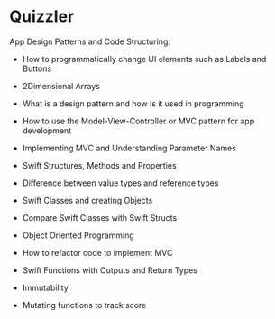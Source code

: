 # Quizzler

App Design Patterns and Code Structuring:

* How to programmatically change UI elements such as Labels and Buttons

* 2Dimensional Arrays

* What is a design pattern and how is it used in programming

* How to use the Model-View-Controller or MVC pattern for app development

* Implementing MVC and Understanding Parameter Names

* Swift Structures, Methods and Properties

* Difference between value types and reference types

* Swift Classes and creating Objects

* Compare Swift Classes with Swift Structs

* Object Oriented Programming

* How to refactor code to implement MVC

* Swift Functions with Outputs and Return Types

* Immutability

* Mutating functions to track score
